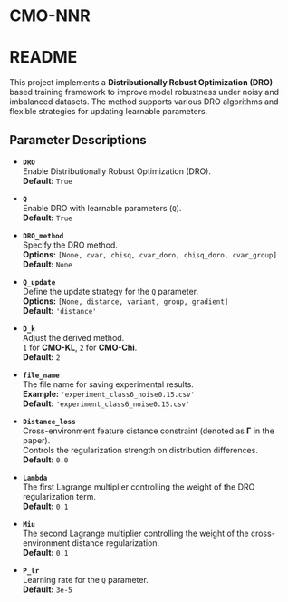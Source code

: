 # CMO-NNR
# README

This project implements a **Distributionally Robust Optimization (DRO)** based training framework to improve model robustness under noisy and imbalanced datasets. The method supports various DRO algorithms and flexible strategies for updating learnable parameters.

## Parameter Descriptions

- **`DRO`**  
  Enable Distributionally Robust Optimization (DRO).  
  **Default:** `True`

- **`Q`**  
  Enable DRO with learnable parameters (`Q`).  
  **Default:** `True`

- **`DRO_method`**  
  Specify the DRO method.  
  **Options:** `[None, cvar, chisq, cvar_doro, chisq_doro, cvar_group]`  
  **Default:** `None`

- **`Q_update`**  
  Define the update strategy for the `Q` parameter.  
  **Options:** `[None, distance, variant, group, gradient]`  
  **Default:** `'distance'`

- **`D_k`**  
  Adjust the derived method.  
  `1` for **CMO-KL**, `2` for **CMO-Chi**.  
  **Default:** `2`

- **`file_name`**  
  The file name for saving experimental results.  
  **Example:** `'experiment_class6_noise0.15.csv'`  
  **Default:** `'experiment_class6_noise0.15.csv'`

- **`Distance_loss`**  
  Cross-environment feature distance constraint (denoted as **Γ** in the paper).  
  Controls the regularization strength on distribution differences.  
  **Default:** `0.0`

- **`Lambda`**  
  The first Lagrange multiplier controlling the weight of the DRO regularization term.  
  **Default:** `0.1`

- **`Miu`**  
  The second Lagrange multiplier controlling the weight of the cross-environment distance regularization.  
  **Default:** `0.1`

- **`P_lr`**  
  Learning rate for the `Q` parameter.  
  **Default:** `3e-5`
